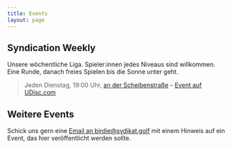 ```yaml
---
title: Events
layout: page
---
```


## Syndication Weekly

Unsere wöchentliche Liga. Spieler:innen jedes Niveaus sind willkommen. Eine Runde, danach freies Spielen bis die Sonne unter geht.

> Jeden Dienstag, 19:00 Uhr, [an der Scheibenstraße](https://goo.gl/maps/yqyVDEoEs8Qd5LD56) – [Event auf UDisc.com](https://udisc.com/leagues/syndication-weekly)

## Weitere Events

Schick uns gern eine [Email an birdie@sydikat.golf](mailto:birdie@syndikat.golf) mit einem Hinweis auf ein Event, das hier veröffentlicht werden sollte.
